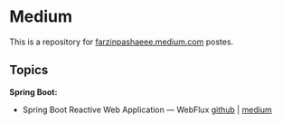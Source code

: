 # Medium
This is a repository for [farzinpashaeee.medium.com](https://farzinpashaeee.medium.com/) postes.

## Topics

**Spring Boot:**
- Spring Boot Reactive Web Application — WebFlux [github](https://github.com/farzinpashaee/medium/tree/main/Spring%20Boot%20WebFlux%20-%20Reactive) | [medium](https://farzinpashaeee.medium.com/spring-boot-reactive-web-application-webflux-acef6ed7f37f)

